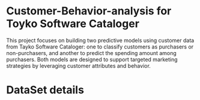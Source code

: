 # Customer-Behavior-analysis for Toyko Software Cataloger

This project focuses on building two predictive models using customer data from Tayko Software Cataloger: one to classify customers as purchasers or non-purchasers, and another to predict the spending amount among purchasers. Both models are designed to support targeted marketing strategies by leveraging customer attributes and behavior.

# DataSet details




